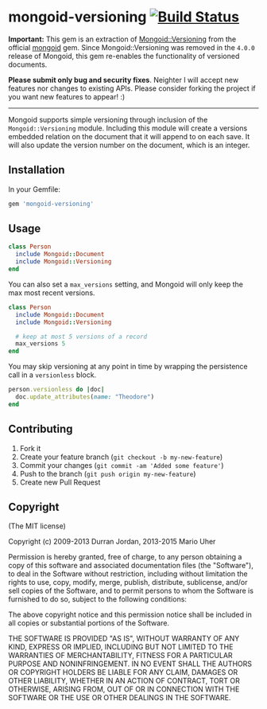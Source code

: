 # mongoid-versioning [![Build Status](https://travis-ci.org/haihappen/mongoid-versioning.png)](https://travis-ci.org/haihappen/mongoid-versioning)

**Important:** This gem is an extraction of [Mongoid::Versioning](http://mongoid.github.io/en/mongoid/docs/extras.html#versioning) from the official [mongoid](http://mongoid.org) gem.
Since Mongoid::Versioning was removed in the `4.0.0` release of Mongoid, this gem re-enables the functionality of versioned documents.

**Please submit only bug and security fixes**. Neighter I will accept new features nor changes to existing APIs. Please consider forking the project if you want new features to appear! :)

---

Mongoid supports simple versioning through inclusion of the `Mongoid::Versioning` module. Including this module will create a versions embedded relation on the document that it will append to on each save. It will also update the version number on the document, which is an integer.

## Installation

In your Gemfile:

```ruby
gem 'mongoid-versioning'
```

## Usage

```ruby
class Person
  include Mongoid::Document
  include Mongoid::Versioning
end
```

You can also set a `max_versions` setting, and Mongoid will only keep the max most recent versions.

```ruby
class Person
  include Mongoid::Document
  include Mongoid::Versioning

  # keep at most 5 versions of a record
  max_versions 5
end
```

You may skip versioning at any point in time by wrapping the persistence call in a `versionless` block.

```ruby
person.versionless do |doc|
  doc.update_attributes(name: "Theodore")
end
```

## Contributing

1. Fork it
2. Create your feature branch (`git checkout -b my-new-feature`)
3. Commit your changes (`git commit -am 'Added some feature'`)
4. Push to the branch (`git push origin my-new-feature`)
5. Create new Pull Request

## Copyright

(The MIT license)

Copyright (c) 2009-2013 Durran Jordan, 2013-2015 Mario Uher

Permission is hereby granted, free of charge, to any person obtaining
a copy of this software and associated documentation files (the
"Software"), to deal in the Software without restriction, including
without limitation the rights to use, copy, modify, merge, publish,
distribute, sublicense, and/or sell copies of the Software, and to
permit persons to whom the Software is furnished to do so, subject to
the following conditions:

The above copyright notice and this permission notice shall be
included in all copies or substantial portions of the Software.

THE SOFTWARE IS PROVIDED "AS IS", WITHOUT WARRANTY OF ANY KIND,
EXPRESS OR IMPLIED, INCLUDING BUT NOT LIMITED TO THE WARRANTIES OF
MERCHANTABILITY, FITNESS FOR A PARTICULAR PURPOSE AND
NONINFRINGEMENT. IN NO EVENT SHALL THE AUTHORS OR COPYRIGHT HOLDERS BE
LIABLE FOR ANY CLAIM, DAMAGES OR OTHER LIABILITY, WHETHER IN AN ACTION
OF CONTRACT, TORT OR OTHERWISE, ARISING FROM, OUT OF OR IN CONNECTION
WITH THE SOFTWARE OR THE USE OR OTHER DEALINGS IN THE SOFTWARE.
